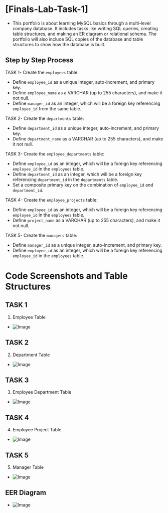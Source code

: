 # [Finals-Lab-Task-1]
- This portfolio is about learning MySQL basics through a multi-level company database. It includes tasks like writing SQL queries, creating table structures, and making an ER diagram or relational schema. The portfolio will also include SQL copies of the database and table structures to show how the database is built.

## Step by Step Process
TASK 1- Create the `employees` table:
   - Define `employee_id` as a unique integer, auto-increment, and primary key.
   - Define `employee_name` as a VARCHAR (up to 255 characters), and make it not null.
   - Define `manager_id` as an integer, which will be a foreign key referencing `employee_id` from the same table.

TASK 2- Create the `departments` table:
   - Define `department_id` as a unique integer, auto-increment, and primary key.
   - Define `department_name` as a VARCHAR (up to 255 characters), and make it not null.

TASK 3- Create the `employee_departments` table:
   - Define `employee_id` as an integer, which will be a foreign key referencing `employee_id` in the `employees` table.
   - Define `department_id` as an integer, which will be a foreign key referencing `department_id` in the `departments` table.
   - Set a composite primary key on the combination of `employee_id` and `department_id`.

TASK 4- Create the `employee_projects` table:
   - Define `employee_id` as an integer, which will be a foreign key referencing `employee_id` in the `employees` table.
   - Define `project_name` as a VARCHAR (up to 255 characters), and make it not null.

TASK 5- Create the `managers` table:
   - Define `manager_id` as a unique integer, auto-increment, and primary key.
   - Define `employee_id` as an integer, which will be a foreign key referencing `employee_id` in the `employees` table.

# Code Screenshots and Table Structures
## TASK 1
1. Employee Table
- ![Image](https://github.com/user-attachments/assets/9d797229-c578-4a9d-9e41-9eec050611b9)

## TASK 2
2. Department Table
- ![Image](https://github.com/user-attachments/assets/3943d3ae-7b16-4ac8-9fcd-ea3a935107bf)

## TASK 3
3. Employee Department Table
- ![Image](https://github.com/user-attachments/assets/7c0d9e00-be51-4f32-bf15-b47c1db7cfbe)

## TASK 4
4. Employee Project Table
- ![Image](https://github.com/user-attachments/assets/2065f412-b9f0-45f8-9bd7-bbe88298b244)

## TASK 5
5. Manager Table
- ![Image](https://github.com/user-attachments/assets/11885937-bb10-4287-ada6-c3b0074dfd21)

## EER Diagram 
- ![Image](https://github.com/user-attachments/assets/b8c42cda-fe0b-420f-92de-d9a7e531f3f3)

